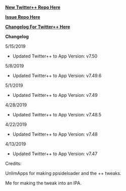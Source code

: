 **[New Twitter++ Repo Here](https://github.com/JMccormick264/TwitterPP)**

**[Issue Repo Here](https://github.com/eni9889/TW-PP-Issues)**

**[Changelog For Twitter++ Here](https://beta.unlimapps.com/changes/com.unlimapps.twitterpp)**

**Changelog**

5/15/2019

 - Updated Twitter++ to App Version: v7.50

5/8/2019

 - Updated Twitter++ to App Version: v7.49.6

5/1/2019

 - Updated Twitter++ to App Version: v7.49

4/28/2019

 - Updated Twitter++ to App Version: v7.48.5

4/22/2019

 - Updated Twitter++ to App Version: v7.48

4/13/2019

 - Updated Twitter++ to App Version: v7.47

Credits:

UnlimApps for making ppsideloader and the ++ tweaks.

Me for making the tweak into an IPA.

